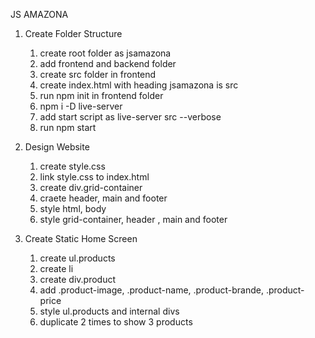 JS AMAZONA

1. Create Folder Structure
    1. create root folder as jsamazona
    2. add frontend and backend folder
    3. create src folder in frontend
    4. create index.html with heading jsamazona is src
    5. run npm init in frontend folder
    6. npm i -D live-server
    7. add start script as live-server src --verbose
    8. run npm start

2. Design Website
    1. create style.css
    2. link style.css to index.html
    3. create div.grid-container
    4. craete header, main and footer
    5. style html, body
    6. style grid-container, header , main and footer

3. Create Static Home Screen 
    1. create ul.products
    2. create li
    3. create div.product
    4. add .product-image, .product-name, .product-brande, .product-price
    5. style ul.products and internal divs
    6. duplicate 2 times to show 3 products


